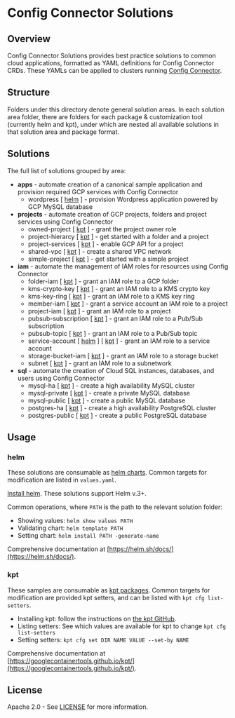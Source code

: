 # Config Connector Solutions

## Overview

Config Connector Solutions provides best practice solutions
to common cloud applications, formatted as YAML definitions
for Config Connector CRDs. These YAMLs can be applied to
clusters running [Config
Connector](https://cloud.google.com/config-connector/docs/how-to/getting-started).

## Structure

Folders under this directory denote general solution areas.
In each solution area folder, there are folders for each package
& customization tool (currently helm and kpt), under which are nested all available solutions in
that solution area and package format.

## Solutions

The full list of solutions grouped by area:

* **apps** - automate creation of a canonical sample application and provision required GCP services with Config Connector
  * wordpress [ [helm](apps/helm/wordpress) ] - provision Wordpress application powered by GCP MySQL database
* **projects** - automate creation of GCP projects, folders and project services
  using Config Connector
  * owned-project [ [kpt](projects/kpt/owned-project) ] - grant the project
    owner role
  * project-hierarcy [ [kpt](projects/kpt/project-hierarchy) ] - get started
    with a folder and a project
  * project-services [ [kpt](projects/kpt/project-services) ] - enable GCP API
    for a project
  * shared-vpc [ [kpt](projects/kpt/shared-vpc) ] - create a shared VPC network
  * simple-project [ [kpt](projects/kpt/simple-project) ] - get started with a
    simple project
* **iam** - automate the management of IAM roles for resources using Config
  Connector
  * folder-iam [ [kpt](iam/kpt/folder-iam) ] - grant an IAM role to a GCP folder
  * kms-crypto-key [ [kpt](iam/kpt/kms-crypto-key) ] - grant an IAM role to a
    KMS crypto key
  * kms-key-ring [ [kpt](iam/kpt/kms-key-ring) ] - grant an IAM role to a KMS
    key ring
  * member-iam [ [kpt](iam/kpt/member-iam) ] - grant a service account an IAM
    role to a project
  * project-iam [ [kpt](iam/kpt/project-iam) ] - grant an IAM role to a project
  * pubsub-subscription [ [kpt](iam/kpt/pubsub-subscription) ] - grant an IAM
    role to a Pub/Sub subscription
  * pubsub-topic [ [kpt](iam/kpt/pubsub-topic) ] - grant an IAM role to a
    Pub/Sub topic
  * service-account [ [helm](iam/helm/service-account) ] \[ [kpt](
    iam/kpt/service-account) ] - grant an IAM role to a service account
  * storage-bucket-iam [ [kpt](iam/kpt/storage-bucket-iam) ] - grant an IAM role
    to a storage bucket
  * subnet [ [kpt](iam/kpt/subnetp) ] - grant an IAM role to a subnetwork
* **sql** - automate the creation of Cloud SQL instances, databases, and users
  using Config Connector
  * mysql-ha [ [kpt](sql/kpt/mysql-ha) ] - create a high availability MySQL
    cluster
  * mysql-private [ [kpt](sql/kpt/mysql-private) ] - create a private MySQL
    database
  * mysql-public [ [kpt](sql/kpt/mysql-public) ] - create a public MySQL
    database
  * postgres-ha [ [kpt](sql/kpt/postgres-ha) ] - create a high availability
    PostgreSQL cluster
  * postgres-public [ [kpt](sql/kpt/postgres-public) ] - create a public
    PostgreSQL database


## Usage

### helm

These solutions are consumable as [helm charts](https://helm.sh/docs/topics/charts/).
Common targets for modification are listed in `values.yaml`.

[Install helm](https://helm.sh/docs/intro/install/). These solutions support Helm v.3+.

Common operations, where `PATH` is the path to the relevant solution folder:
* Showing values: `helm show values PATH`
* Validating chart: `helm template PATH`
* Setting chart: `helm install PATH -generate-name`

Comprehensive documentation at
[https://helm.sh/docs/](https://helm.sh/docs/).

### kpt

These samples are consumable as [kpt
packages](https://googlecontainertools.github.io/kpt/).
Common targets for modification are provided kpt setters,
and can be listed with `kpt cfg list-setters`.

* Installing kpt: follow the instructions on [the kpt
GitHub](https://github.com/GoogleContainerTools/kpt).
* Listing setters: See which values are available for kpt to change `kpt cfg list-setters`
* Setting setters: `kpt cfg set DIR NAME VALUE --set-by NAME`

Comprehensive documentation at
[https://googlecontainertools.github.io/kpt/](https://googlecontainertools.github.io/kpt/).

## License

Apache 2.0 - See [LICENSE](/LICENSE) for more information.
